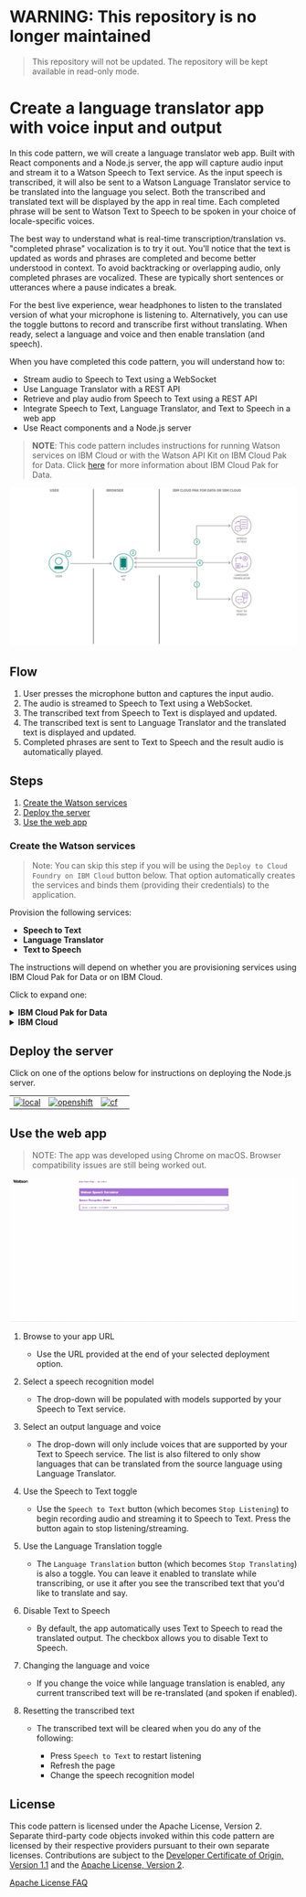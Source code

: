 # WARNING: This repository is no longer maintained

> This repository will not be updated. The repository will be kept available in read-only mode.

# Create a language translator app with voice input and output

In this code pattern, we will create a language translator web app. Built with React components
and a Node.js server, the app will capture audio input and stream it to a
Watson Speech to Text service. As the input speech is transcribed, it will also be sent to a
Watson Language Translator service to be translated into the language you select. Both the transcribed and translated
text will be displayed by the app in real time. Each completed phrase will be sent to Watson Text to Speech to be spoken
in your choice of locale-specific voices.

The best way to understand what is real-time transcription/translation vs. "completed phrase" vocalization is
to try it out. You'll notice that the text is updated as words and phrases are completed and become better understood in
context. To avoid backtracking or overlapping audio, only completed phrases are vocalized. These are typically
short sentences or utterances where a pause indicates a break.

For the best live experience, wear headphones to listen to the translated version of what your microphone is listening to.
Alternatively, you can use the toggle buttons to record and transcribe first without translating. When ready, select
a language and voice and then enable translation (and speech).

When you have completed this code pattern, you will understand how to:

* Stream audio to Speech to Text using a WebSocket
* Use Language Translator with a REST API
* Retrieve and play audio from Speech to Text using a REST API
* Integrate Speech to Text, Language Translator, and Text to Speech in a web app
* Use React components and a Node.js server

> **NOTE**: This code pattern includes instructions for running Watson services on IBM Cloud or with the Watson API Kit on IBM Cloud Pak for Data.
> Click [here](https://www.ibm.com/products/cloud-pak-for-data) for more information about IBM Cloud Pak for Data.

![architecture](doc/source/images/architecture.png)

## Flow

1. User presses the microphone button and captures the input audio.
1. The audio is streamed to Speech to Text using a WebSocket.
1. The transcribed text from Speech to Text is displayed and updated.
1. The transcribed text is sent to Language Translator and the translated text is displayed and updated.
1. Completed phrases are sent to Text to Speech and the result audio is automatically played.

## Steps

1. [Create the Watson services](#create-the-watson-services)
2. [Deploy the server](#deploy-the-server)
3. [Use the web app](#use-the-web-app)

### Create the Watson services

> Note: You can skip this step if you will be using the `Deploy to Cloud Foundry on IBM Cloud` button below. That option automatically creates the services and binds them (providing their credentials) to the application.

Provision the following services:

* **Speech to Text**
* **Language Translator**
* **Text to Speech**

The instructions will depend on whether you are provisioning services using IBM Cloud Pak for Data or on IBM Cloud.

Click to expand one:

<details><summary><b>IBM Cloud Pak for Data</b></summary>
<p>
<p>
<i>Use the following instructions for each of the three services.</i>
<p>
<h5>Install and provision service instances</h5>
<p>
The services are not available by default. An administrator must install them on the IBM Cloud Pak for Data platform, and you must be given access to the service. To determine whether the service is installed, Click the <b>Services</b> icon (<img class="lazycontent" src="doc/source/images/services_icon.png" alt="services_icon"/>) and check whether the service is enabled.
<p>
<h5>Gather credentials</h5>
<p>
<ol>
    <li>For production use, create a user to use for authentication. From the main navigation menu (☰), select <b>Administer > Manage users</b> and then <b>+ New user</b>.</li>
    <li>From the main navigation menu (☰), select <b>My instances</b>.</li>
    <li>On the <b>Provisioned instances</b> tab, find your service instance, and then hover over the last column to find and click the ellipses icon. Choose <b>View details</b>.</li>
    <li>Copy the <b>URL</b> to use as the <b>{SERVICE_NAME}_URL</b> when you configure credentials.</li>
    <li><i>Optionally, copy the <b>Bearer token</b> to use in development testing only. It is not recommended to use the bearer token except during testing and development because that token does not expire.</i></li>
    <li>Use the <b>Menu</b> and select <b>Users</b> and <b>+ Add user</b> to grant your user access to this service instance. This is the user name (and password) you will use when you configure credentials to allow the Node.js server to authenticate.</li>
</ol>

</details>

<details><summary><b>IBM Cloud</b></summary>
<p>
<h5>Create the service instances</h5>
  <ul>
    <li>If you do not have an IBM Cloud account, register for a free trial account <a href="https://cloud.ibm.com/registration">here</a>.</li>
    <li>Click <a href="https://cloud.ibm.com/catalog/services/speech-to-text">here</a> to create a <b>Speech to Text</b> instance.</li>
    <li>Click <a href="https://cloud.ibm.com/catalog/services/language-translator">here</a> to create a <b>Language Translator</b> instance.</li>
    <li>Click <a href="https://cloud.ibm.com/catalog/services/text-to-speech">here</a> to create a <b>Text to Speech</b> instance.</li>
  </ul>
<h5>Gather credentials</h5>
  <ol>
    <li>From the main navigation menu (☰), select <b>Resource list</b> to find your services under <b>Services</b>.</li>
    <li>Click on each service to find the <b>Manage</b> view where you can collect the <b>API Key</b> and <b>URL</b> to use for each service when you configure credentials.
  </ol>

</details>

## Deploy the server

Click on one of the options below for instructions on deploying the Node.js server.

|   |   |   |   |
| - | - | - | - |
| [![local](https://raw.githubusercontent.com/IBM/pattern-utils/master/deploy-buttons/local.png)](doc/source/local.md) | [![openshift](https://raw.githubusercontent.com/IBM/pattern-utils/master/deploy-buttons/openshift.png)](doc/source/openshift.md) | [![cf](https://raw.githubusercontent.com/IBM/pattern-utils/master/deploy-buttons/cf.png)](doc/source/cf.md) |

## Use the web app

> NOTE: The app was developed using Chrome on macOS. Browser compatibility issues are still being worked out.

![watson-speech-translator.gif](doc/source/images/watson-speech-translator.gif)

1. Browse to your app URL

   * Use the URL provided at the end of your selected deployment option.

1. Select a speech recognition model

   * The drop-down will be populated with models supported by your Speech to Text service.
   
1. Select an output language and voice

   * The drop-down will only include voices that are supported by your Text to Speech service.
     The list is also filtered to only show languages that can be translated from the source
     language using Language Translator.
     
1. Use the Speech to Text toggle

   * Use the `Speech to Text` button (which becomes `Stop Listening`) to begin recording audio
     and streaming it to Speech to Text. Press the button again to stop listening/streaming.
     
1. Use the Language Translation toggle

   * The `Language Translation` button (which becomes `Stop Translating`) is also a toggle.
     You can leave it enabled to translate while transcribing, or use it after you see the
     transcribed text that you'd like to translate and say.
     
1. Disable Text to Speech

   * By default, the app automatically uses Text to Speech to read the translated output.
     The checkbox allows you to disable Text to Speech.

1. Changing the language and voice

   * If you change the voice while language translation is enabled, any current transcribed
     text will be re-translated (and spoken if enabled).
     
1. Resetting the transcribed text

   * The transcribed text will be cleared when you do any of the following:
   
     * Press `Speech to Text` to restart listening
     * Refresh the page
     * Change the speech recognition model

## License

This code pattern is licensed under the Apache License, Version 2. Separate third-party code objects invoked within this code pattern are licensed by their respective providers pursuant to their own separate licenses. Contributions are subject to the [Developer Certificate of Origin, Version 1.1](https://developercertificate.org/) and the [Apache License, Version 2](https://www.apache.org/licenses/LICENSE-2.0.txt).

[Apache License FAQ](https://www.apache.org/foundation/license-faq.html#WhatDoesItMEAN)
